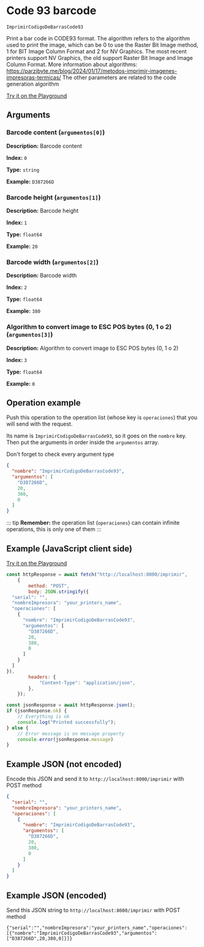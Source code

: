 # Code 93 barcode

`ImprimirCodigoDeBarrasCode93`

Print a bar code in CODE93 format. The algorithm refers to the algorithm used to print the image, which can be 0 to use the Raster Bit Image method, 1 for BIT Image Column Format and 2 for NV Graphics. The most recent printers support NV Graphics, the old support Raster Bit Image and Image Column Format. More information about algorithms: https://parzibyte.me/blog/2024/01/17/metodos-imprimir-imagenes-impresoras-termicas/ The other parameters are related to the code generation algorithm


[Try it on the Playground](../playground.md?operacion=ImprimirCodigoDeBarrasCode93)

## Arguments
### Barcode content (`argumentos[0]`)



**Description:** Barcode content

**Index:** `0`

**Type:** `string`

**Example:** `D387266D`

### Barcode height (`argumentos[1]`)



**Description:** Barcode height

**Index:** `1`

**Type:** `float64`

**Example:** `20`

### Barcode width (`argumentos[2]`)



**Description:** Barcode width

**Index:** `2`

**Type:** `float64`

**Example:** `380`

### Algorithm to convert image to ESC POS bytes (0, 1 o 2) (`argumentos[3]`)



**Description:** Algorithm to convert image to ESC POS bytes (0, 1 o 2)

**Index:** `3`

**Type:** `float64`

**Example:** `0`

## Operation example


Push this operation to the operation list (whose key is `operaciones`) that you will send with the request.

Its name is `ImprimirCodigoDeBarrasCode93`, so it goes on the `nombre` key. Then put the arguments in order
inside the `argumentos` array.

Don't forget to check every argument type



```json
{
  "nombre": "ImprimirCodigoDeBarrasCode93",
  "argumentos": [
    "D387266D",
    20,
    380,
    0
  ]
}
```

::: tip
**Remember:** the operation list (`operaciones`) can contain infinite operations, this is only one of them
:::

## Example (JavaScript client side)

[Try it on the Playground](../playground.md?operacion=ImprimirCodigoDeBarrasCode93)
```js
const httpResponse = await fetch("http://localhost:8000/imprimir",
    {
        method: "POST",
        body: JSON.stringify({
  "serial": "",
  "nombreImpresora": "your_printers_name",
  "operaciones": [
    {
      "nombre": "ImprimirCodigoDeBarrasCode93",
      "argumentos": [
        "D387266D",
        20,
        380,
        0
      ]
    }
  ]
}),
        headers: {
            "Content-Type": "application/json",
        },
    });

const jsonResponse = await httpResponse.json();
if (jsonResponse.ok) {
    // Everything is ok
    console.log("Printed successfully");
} else {
    // Error message is on message property
    console.error(jsonResponse.message)
}
```

## Example JSON (not encoded)

Encode this JSON and send it to `http://localhost:8000/imprimir` with POST method

```json
{
  "serial": "",
  "nombreImpresora": "your_printers_name",
  "operaciones": [
    {
      "nombre": "ImprimirCodigoDeBarrasCode93",
      "argumentos": [
        "D387266D",
        20,
        380,
        0
      ]
    }
  ]
}
```

## Example JSON (encoded)

Send this JSON string to `http://localhost:8000/imprimir` with POST method

```
{"serial":"","nombreImpresora":"your_printers_name","operaciones":[{"nombre":"ImprimirCodigoDeBarrasCode93","argumentos":["D387266D",20,380,0]}]}
```
